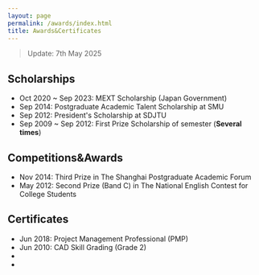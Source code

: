 ```yaml
---
layout: page
permalink: /awards/index.html
title: Awards&Certificates
---
```


> Update: 7th May 2025

## Scholarships

- Oct 2020 ~ Sep 2023: MEXT Scholarship (Japan Government)
- Sep 2014: Postgraduate Academic Talent Scholarship at SMU 
- Sep 2012: President's Scholarship at SDJTU
- Sep 2009 ~ Sep 2012: First Prize Scholarship of semester (**Several times**)


## Competitions&Awards

- Nov 2014: Third Prize in The Shanghai Postgraduate Academic Forum
- May 2012: Second Prize (Band C) in The National English Contest for College Students

## Certificates
- Jun 2018: Project Management Professional (PMP)
- Jun 2010: CAD Skill Grading (Grade 2)
- 
- 

<br>
